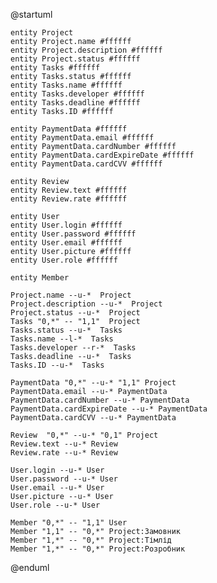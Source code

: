 @startuml

    entity Project
    entity Project.name #ffffff
    entity Project.description #ffffff
    entity Project.status #ffffff
    entity Tasks #ffffff
    entity Tasks.status #ffffff
    entity Tasks.name #ffffff
    entity Tasks.developer #ffffff
    entity Tasks.deadline #ffffff
    entity Tasks.ID #ffffff

    entity PaymentData #ffffff
    entity PaymentData.email #ffffff
    entity PaymentData.cardNumber #ffffff
    entity PaymentData.cardExpireDate #ffffff
    entity PaymentData.cardCVV #ffffff

    entity Review
    entity Review.text #ffffff
    entity Review.rate #ffffff

    entity User
    entity User.login #ffffff
    entity User.password #ffffff
    entity User.email #ffffff
    entity User.picture #ffffff
    entity User.role #ffffff

    entity Member

    Project.name --u-*  Project
    Project.description --u-*  Project
    Project.status --u-*  Project
    Tasks "0,*" -- "1,1"  Project
    Tasks.status --u-*  Tasks
    Tasks.name --l-*  Tasks
    Tasks.developer --r-*  Tasks
    Tasks.deadline --u-*  Tasks
    Tasks.ID --u-*  Tasks

    PaymentData "0,*" --u-* "1,1" Project
    PaymentData.email --u-* PaymentData
    PaymentData.cardNumber --u-* PaymentData
    PaymentData.cardExpireDate --u-* PaymentData
    PaymentData.cardCVV --u-* PaymentData

    Review  "0,*" --u-* "0,1" Project
    Review.text --u-* Review
    Review.rate --u-* Review

    User.login --u-* User
    User.password --u-* User
    User.email --u-* User
    User.picture --u-* User
    User.role --u-* User

    Member "0,*" -- "1,1" User
    Member "1,1" -- "0,*" Project:Замовник
    Member "1,*" -- "0,*" Project:Тімлід
    Member "1,*" -- "0,*" Project:Розробник

@enduml
